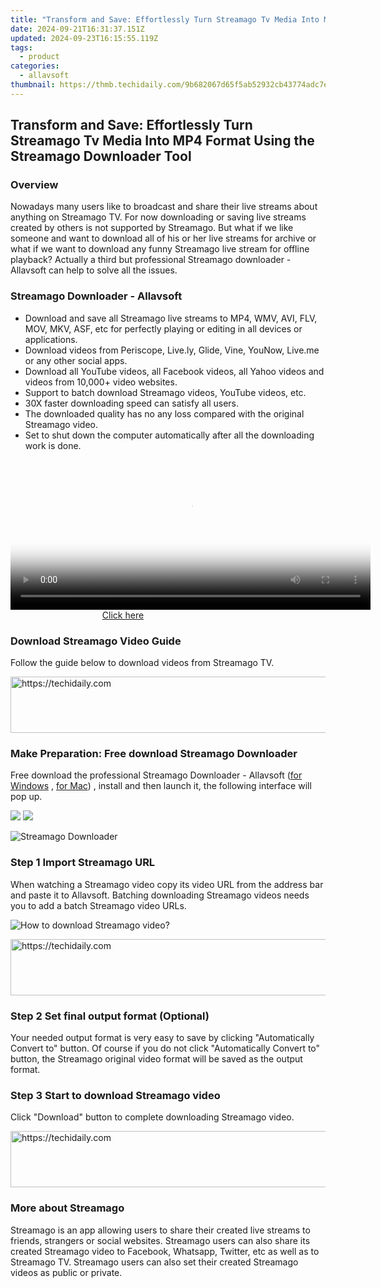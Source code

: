 ```yaml
---
title: "Transform and Save: Effortlessly Turn Streamago Tv Media Into MP4 Format Using the Streamago Downloader Tool"
date: 2024-09-21T16:31:37.151Z
updated: 2024-09-23T16:15:55.119Z
tags:
  - product
categories:
  - allavsoft
thumbnail: https://thmb.techidaily.com/9b682067d65f5ab52932cb43774adc7ed3c1ad8801c900338b2acd832ca95b6e.jpg
---
```


## Transform and Save: Effortlessly Turn Streamago Tv Media Into MP4 Format Using the Streamago Downloader Tool

### Overview

Nowadays many users like to broadcast and share their live streams about anything on Streamago TV. For now downloading or saving live streams created by others is not supported by Streamago. But what if we like someone and want to download all of his or her live streams for archive or what if we want to download any funny Streamago live stream for offline playback? Actually a third but professional Streamago downloader - Allavsoft can help to solve all the issues.

### Streamago Downloader - Allavsoft

* Download and save all Streamago live streams to MP4, WMV, AVI, FLV, MOV, MKV, ASF, etc for perfectly playing or editing in all devices or applications.
* Download videos from Periscope, Live.ly, Glide, Vine, YouNow, Live.me or any other social apps.
* Download all YouTube videos, all Facebook videos, all Yahoo videos and videos from 10,000+ video websites.
* Support to batch download Streamago videos, YouTube videos, etc.
* 30X faster downloading speed can satisfy all users.
* The downloaded quality has no any loss compared with the original Streamago video.
* Set to shut down the computer automatically after all the downloading work is done.

<!-- affiliate ads begin -->
<span id="1983575">
					<video width="576" height="240" style="cursor:pointer"
           poster="//a.impactradius-go.com/display-clicktoplayimage/1983575.png"
           onclick="if(!this.playClicked){this.play();this.setAttribute('controls',true);this.playClicked=true;}">
	   <source src="//a.impactradius-go.com/display-ad/22993-1983575">
	   <img src="//a.impactradius-go.com/display-clicktoplayimage/1983575.png" style="border: none; height: 100%; width: 100%; object-fit: contain">
	</video>
	<div style="width:360px;text-align:center"><a href="javascript:window.open(decodeURIComponent('https%3A%2F%2Fhomestyler.sjv.io%2Fc%2F5597632%2F1983575%2F22993'), '_blank');void(0);">Click here</a></div>
</span>
<img height="0" width="0" src="https://imp.pxf.io/i/5597632/1983575/22993" style="position:absolute;visibility:hidden;" border="0" />
<!-- affiliate ads end -->

### Download Streamago Video Guide

Follow the guide below to download videos from Streamago TV.

<!-- affiliate ads begin -->
<a href="https://appsumo.8odi.net/c/5597632/2112008/7443" target="_top" id="2112008">
  <img src="//a.impactradius-go.com/display-ad/7443-2112008" border="0" alt="https://techidaily.com" width="728" height="90"/>
</a>
<img height="0" width="0" src="https://appsumo.8odi.net/i/5597632/2112008/7443" style="position:absolute;visibility:hidden;" border="0" />
<!-- affiliate ads end -->

### Make Preparation: Free download Streamago Downloader

Free download the professional Streamago Downloader - Allavsoft ([for Windows](https://tools.techidaily.com/allavsoft/products/) , [for Mac](https://tools.techidaily.com/allavsoft/products/)) , install and then launch it, the following interface will pop up.

[![](https://www.allavsoft.com/how-to/../images/how-to/free-download-win.jpg)](https://tools.techidaily.com/allavsoft/products/) [![](https://www.allavsoft.com/how-to/../images/how-to/free-download-mac.jpg)](https://tools.techidaily.com/allavsoft/products/)

![Streamago Downloader](https://www.allavsoft.com/how-to/../images/allavsoft/screen-shot-600.jpg)

### Step 1 Import Streamago URL

When watching a Streamago video copy its video URL from the address bar and paste it to Allavsoft. Batching downloading Streamago videos needs you to add a batch Streamago video URLs.

![How to download Streamago video?](https://www.allavsoft.com/how-to/../images/how-to/download-rtmp-video/download-rtmp-video.jpg)

<!-- affiliate ads begin -->
<a href="https://appsumo.8odi.net/c/5597632/2043594/7443" target="_top" id="2043594">
  <img src="//a.impactradius-go.com/display-ad/7443-2043594" border="0" alt="https://techidaily.com" width="728" height="90"/>
</a>
<img height="0" width="0" src="https://appsumo.8odi.net/i/5597632/2043594/7443" style="position:absolute;visibility:hidden;" border="0" />
<!-- affiliate ads end -->

### Step 2 Set final output format (Optional)

Your needed output format is very easy to save by clicking "Automatically Convert to" button. Of course if you do not click "Automatically Convert to" button, the Streamago original video format will be saved as the output format.

### Step 3 Start to download Streamago video

Click "Download" button to complete downloading Streamago video.

<!-- affiliate ads begin -->
<a href="https://appsumo.8odi.net/c/5597632/2130873/7443" target="_top" id="2130873">
  <img src="//a.impactradius-go.com/display-ad/7443-2130873" border="0" alt="https://techidaily.com" width="600" height="90"/>
</a>
<img height="0" width="0" src="https://appsumo.8odi.net/i/5597632/2130873/7443" style="position:absolute;visibility:hidden;" border="0" />
<!-- affiliate ads end -->

### More about Streamago

Streamago is an app allowing users to share their created live streams to friends, strangers or social websites. Streamago users can also share its created Streamago video to Facebook, Whatsapp, Twitter, etc as well as to Streamago TV. Streamago users can also set their created Streamago videos as public or private.

<ins class="adsbygoogle"
     style="display:block"
     data-ad-format="autorelaxed"
     data-ad-client="ca-pub-7571918770474297"
     data-ad-slot="1223367746"></ins>

<ins class="adsbygoogle"
     style="display:block"
     data-ad-client="ca-pub-7571918770474297"
     data-ad-slot="8358498916"
     data-ad-format="auto"
     data-full-width-responsive="true"></ins>



